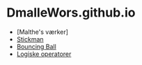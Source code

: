# DmalleWors.github.io

- [Malthe's værker]
- [Stickman](Stickman/)
- [Bouncing Ball](Bouncing_Ball/)
- [Logiske operatorer](Logiske_operatorer/)
